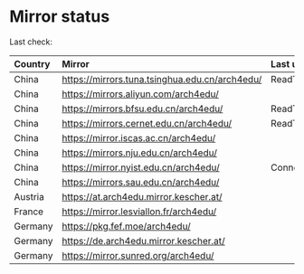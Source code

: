 <script src="./time.js"></script>
# Mirror status
Last check: <script type="text/javascript">localize(1701696149.6745243);</script>

|Country|Mirror|Last update|
|:------|:-----|:----------|
|China|https://mirrors.tuna.tsinghua.edu.cn/arch4edu/|ReadTimeout|
|China|https://mirrors.aliyun.com/arch4edu/|<script type="text/javascript">localize(1701671752);</script>|
|China|https://mirrors.bfsu.edu.cn/arch4edu/|ReadTimeout|
|China|https://mirrors.cernet.edu.cn/arch4edu/|ReadTimeout|
|China|https://mirror.iscas.ac.cn/arch4edu/|<script type="text/javascript">localize(1701671752);</script>|
|China|https://mirrors.nju.edu.cn/arch4edu/|<script type="text/javascript">localize(1701628135);</script>|
|China|https://mirror.nyist.edu.cn/arch4edu/|ConnectionError|
|China|https://mirrors.sau.edu.cn/arch4edu/|<script type="text/javascript">localize(1701671752);</script>|
|Austria|https://at.arch4edu.mirror.kescher.at/|<script type="text/javascript">localize(1701671752);</script>|
|France|https://mirror.lesviallon.fr/arch4edu/|<script type="text/javascript">localize(1701671752);</script>|
|Germany|https://pkg.fef.moe/arch4edu/|<script type="text/javascript">localize(1701671752);</script>|
|Germany|https://de.arch4edu.mirror.kescher.at/|<script type="text/javascript">localize(1701671752);</script>|
|Germany|https://mirror.sunred.org/arch4edu/|<script type="text/javascript">localize(1701671752);</script>|

<script src="./tablefilter/tablefilter.js"></script>
<script src="./table.js"></script>